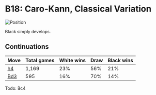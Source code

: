 # B18: Caro-Kann, Classical Variation

![Position](https://chessboardimage.com/r2qkbnr/pp1npppp/2p3b1/8/3P4/5NN1/PPP2PPP/R1BQKB1R.png)

Black simply develops.

## Continuations

Move                                                          | Total games | White wins | Draw | Black wins
--------------------------------------------------------------|-------------|------------|------|-----------
[h4](r2qkbnr-pp1npppp-2p3b1-8-3P3P-5NN1-PPP2PP1-R1BQKB1R.md)  | 1,169       | 23%        | 56%  | 21%
[Bd3](r2qkbnr-pp1npppp-2p3b1-8-3P4-3B1NN1-PPP2PPP-R1BQK2R.md) | 595         | 16%        | 70%  | 14%

Todo: Bc4

